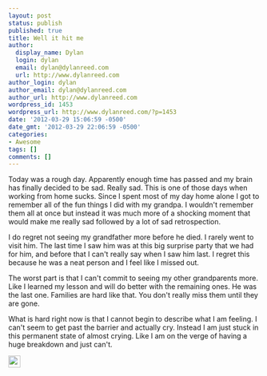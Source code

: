 ```yaml
---
layout: post
status: publish
published: true
title: Well it hit me
author:
  display_name: Dylan
  login: dylan
  email: dylan@dylanreed.com
  url: http://www.dylanreed.com
author_login: dylan
author_email: dylan@dylanreed.com
author_url: http://www.dylanreed.com
wordpress_id: 1453
wordpress_url: http://www.dylanreed.com/?p=1453
date: '2012-03-29 15:06:59 -0500'
date_gmt: '2012-03-29 22:06:59 -0500'
categories:
- Awesome
tags: []
comments: []
---
```

<p>Today was a rough day. Apparently enough time has passed and my brain has finally decided to be sad. Really sad. This is one of those days when working from home sucks. Since I spent most of my day home alone I got to remember all of the fun things I did with my grandpa. I wouldn't remember them all at once but instead it was much more of a shocking moment that would make me really sad followed by a lot of sad retrospection.</p>
<p>I do regret not seeing my grandfather more before he died. I rarely went to visit him. The last time I saw him was at this big surprise party that we had for him, and before that I can't really say when I saw him last. I regret this because he was a neat person and I feel like I missed out.</p>
<p>The worst part is that I can't commit to seeing my other grandparents more. Like I learned my lesson and will do better with the remaining ones. He was the last one. Families are hard like that. You don't really miss them until they are gone.</p>
<p>What is hard right now is that I cannot begin to describe what I am feeling. I can't seem to get past the barrier and actually cry. Instead I am just stuck in this&nbsp;permanent&nbsp;state of almost crying. Like I am on the verge of having a huge breakdown and just can't.</p>
<p><a href="http://www.dylanreed.com/wp-content/uploads/2012/03/Robot_Dance.gif"><img class="alignleft size-full wp-image-1449" title="Robot_Dance" src="http://www.dylanreed.com/wp-content/uploads/2012/03/Robot_Dance.gif" alt="" width="24" height="24" /></a></p>
<p>&nbsp;</p>
